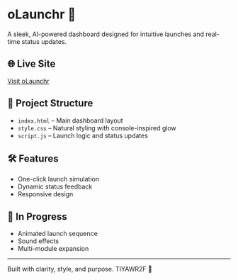 # oLaunchr 🚀

A sleek, AI-powered dashboard designed for intuitive launches and real-time status updates.

## 🌐 Live Site
[Visit oLaunchr](https://ov-launch.github.io/olaunchr)

## 📁 Project Structure
- `index.html` – Main dashboard layout  
- `style.css` – Natural styling with console-inspired glow  
- `script.js` – Launch logic and status updates  

## 🛠️ Features
- One-click launch simulation  
- Dynamic status feedback  
- Responsive design  

## 🚧 In Progress
- Animated launch sequence  
- Sound effects  
- Multi-module expansion  

---
Built with clarity, style, and purpose. TIYAWR2F 🧬
